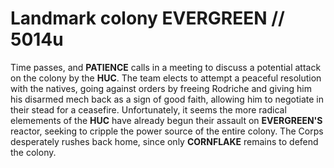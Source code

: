# Landmark colony EVERGREEN // 5014u
Time passes, and **PATIENCE** calls in a meeting to discuss a potential attack on the colony by the **HUC**. The team elects to attempt a peaceful resolution with the natives, going against orders by freeing Rodriche and giving him his disarmed mech back as a sign of good faith, allowing him to negotiate in their stead for a ceasefire. Unfortunately, it seems the more radical elemements of the **HUC** have already begun their assault on **EVERGREEN'S** reactor, seeking to cripple the power source of the entire colony. The Corps desperately rushes back home, since only **CORNFLAKE** remains to defend the colony.